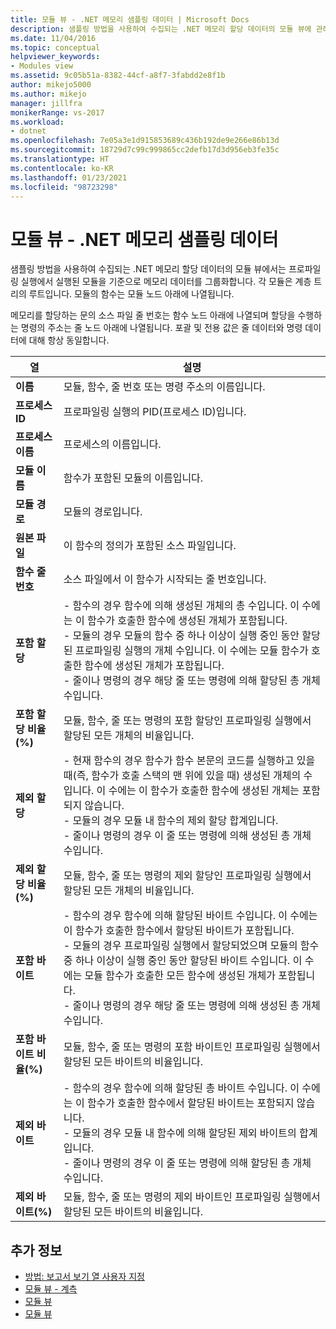 ```yaml
---
title: 모듈 뷰 - .NET 메모리 샘플링 데이터 | Microsoft Docs
description: 샘플링 방법을 사용하여 수집되는 .NET 메모리 할당 데이터의 모듈 뷰에 관해 알아봅니다.
ms.date: 11/04/2016
ms.topic: conceptual
helpviewer_keywords:
- Modules view
ms.assetid: 9c05b51a-8382-44cf-a8f7-3fabdd2e8f1b
author: mikejo5000
ms.author: mikejo
manager: jillfra
monikerRange: vs-2017
ms.workload:
- dotnet
ms.openlocfilehash: 7e05a3e1d915853689c436b192de9e266e86b13d
ms.sourcegitcommit: 18729d7c99c999865cc2defb17d3d956eb3fe35c
ms.translationtype: HT
ms.contentlocale: ko-KR
ms.lasthandoff: 01/23/2021
ms.locfileid: "98723298"
---
```

# <a name="modules-view---net-memory-sampling-data"></a>모듈 뷰 - .NET 메모리 샘플링 데이터
샘플링 방법을 사용하여 수집되는 .NET 메모리 할당 데이터의 모듈 뷰에서는 프로파일링 실행에서 실행된 모듈을 기준으로 메모리 데이터를 그룹화합니다. 각 모듈은 계층 트리의 루트입니다. 모듈의 함수는 모듈 노드 아래에 나열됩니다.

 메모리를 할당하는 문의 소스 파일 줄 번호는 함수 노드 아래에 나열되며 할당을 수행하는 명령의 주소는 줄 노드 아래에 나열됩니다. 포괄 및 전용 값은 줄 데이터와 명령 데이터에 대해 항상 동일합니다.

|열|설명|
|------------|-----------------|
|**이름**|모듈, 함수, 줄 번호 또는 명령 주소의 이름입니다.|
|**프로세스 ID**|프로파일링 실행의 PID(프로세스 ID)입니다.|
|**프로세스 이름**|프로세스의 이름입니다.|
|**모듈 이름**|함수가 포함된 모듈의 이름입니다.|
|**모듈 경로**|모듈의 경로입니다.|
|**원본 파일**|이 함수의 정의가 포함된 소스 파일입니다.|
|**함수 줄 번호**|소스 파일에서 이 함수가 시작되는 줄 번호입니다.|
|**포함 할당**|-   함수의 경우 함수에 의해 생성된 개체의 총 수입니다. 이 수에는 이 함수가 호출한 함수에 생성된 개체가 포함됩니다.<br />-   모듈의 경우 모듈의 함수 중 하나 이상이 실행 중인 동안 할당된 프로파일링 실행의 개체 수입니다. 이 수에는 모듈 함수가 호출한 함수에 생성된 개체가 포함됩니다.<br />-   줄이나 명령의 경우 해당 줄 또는 명령에 의해 할당된 총 개체 수입니다.|
|**포함 할당 비율(%)**|모듈, 함수, 줄 또는 명령의 포함 할당인 프로파일링 실행에서 할당된 모든 개체의 비율입니다.|
|**제외 할당**|- 현재 함수의 경우 함수가 함수 본문의 코드를 실행하고 있을 때(즉, 함수가 호출 스택의 맨 위에 있을 때) 생성된 개체의 수입니다. 이 수에는 이 함수가 호출한 함수에 생성된 개체는 포함되지 않습니다.<br />-   모듈의 경우 모듈 내 함수의 제외 할당 합계입니다.<br />-   줄이나 명령의 경우 이 줄 또는 명령에 의해 생성된 총 개체 수입니다.|
|**제외 할당 비율(%)**|모듈, 함수, 줄 또는 명령의 제외 할당인 프로파일링 실행에서 할당된 모든 개체의 비율입니다.|
|**포함 바이트**|-   함수의 경우 함수에 의해 할당된 바이트 수입니다. 이 수에는 이 함수가 호출한 함수에서 할당된 바이트가 포함됩니다.<br />-   모듈의 경우 프로파일링 실행에서 할당되었으며 모듈의 함수 중 하나 이상이 실행 중인 동안 할당된 바이트 수입니다. 이 수에는 모듈 함수가 호출한 모든 함수에 생성된 개체가 포함됩니다.<br />-   줄이나 명령의 경우 해당 줄 또는 명령에 의해 생성된 총 개체 수입니다.|
|**포함 바이트 비율(%)**|모듈, 함수, 줄 또는 명령의 포함 바이트인 프로파일링 실행에서 할당된 모든 바이트의 비율입니다.|
|**제외 바이트**|-   함수의 경우 함수에 의해 할당된 총 바이트 수입니다. 이 수에는 이 함수가 호출한 함수에서 할당된 바이트는 포함되지 않습니다.<br />-   모듈의 경우 모듈 내 함수에 의해 할당된 제외 바이트의 합계입니다.<br />-   줄이나 명령의 경우 이 줄 또는 명령에 의해 할당된 총 개체 수입니다.|
|**제외 바이트(%)**|모듈, 함수, 줄 또는 명령의 제외 바이트인 프로파일링 실행에서 할당된 모든 바이트의 비율입니다.|

## <a name="see-also"></a>추가 정보
- [방법: 보고서 보기 열 사용자 지정](../profiling/how-to-customize-report-view-columns.md)
- [모듈 뷰 - 계측](../profiling/modules-view-dotnet-memory-instrumentation-data.md)
- [모듈 뷰](../profiling/modules-view-sampling-data.md)
- [모듈 뷰](../profiling/modules-view-instrumentation-data.md)
